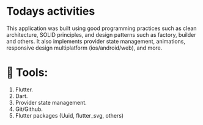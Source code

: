# Todays activities

This application was built using good programming practices such as clean architecture, SOLID principles, and design patterns such as factory, builder and others. It also implements provider state management, animations, responsive design multiplatform (ios/android/web), and more.

# 🔧 Tools:

1. Flutter.
2. Dart.
3. Provider state management.
4. Git/Github.
5. Flutter packages (Uuid, flutter_svg, others)
